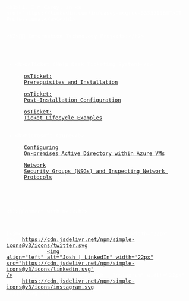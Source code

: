 <head><meta charset="UTF-8"></head><pre style="caret-color: rgb(255, 255, 255); color: rgb(255, 255, 255); font-style: normal; font-variant-caps: normal; font-weight: 400; letter-spacing: normal; orphans: auto; text-align: start; text-indent: 0px; text-transform: none; widows: auto; word-spacing: 0px; -webkit-tap-highlight-color: rgba(26, 26, 26, 0.3); -webkit-text-size-adjust: auto; -webkit-text-stroke-width: 0px; text-decoration: none; overflow-wrap: break-word; white-space: pre-wrap;">&lt;h1&gt;Hi, I'm Casey, an &lt;a href="https://linkedin.com/in/casey-mcgrue-533331360"&gt;IT Professional&lt;/a&gt;☺&lt;/h1&gt;

&lt;h2&gt;👨‍💻 Information Technology Projects:&lt;/h2&gt;

- &lt;b&gt;osTicket (Help Desk Ticketing System)&lt;/b&gt;
  - [osTicket: Prerequisites and Installation](https://github.com/joshmadakorcc/osticket-prereqs)
  - [osTicket: Post-Installation Configuration](https://github.com/joshmadakorcc/post-install-config)
  - [osTicket: Ticket Lifecycle Examples](https://github.com/joshmadakorcc/ticket-lifecycle)
- &lt;b&gt;Microsoft Azure&lt;/b&gt;
  - [Configuring On-premises Active Directory within Azure VMs](https://github.com/joshmadakorcc/configure-ad)
  - [Network Security Groups (NSGs) and Inspecting Network Protocols](https://github.com/joshmadakorcc/azure-network-protocols)

&lt;h2&gt;🤳Connect with me:&lt;/h2&gt;

[&lt;img align="left" alt="Josh | Twitter" width="22px" src="https://cdn.jsdelivr.net/npm/simple-icons@v3/icons/twitter.svg" /&gt;][twitter]
[&lt;img align="left" alt="Josh | LinkedIn" width="22px" src="https://cdn.jsdelivr.net/npm/simple-icons@v3/icons/linkedin.svg" /&gt;][linkedin]
[&lt;img align="left" alt="Josh | Instagram" width="22px" src="https://cdn.jsdelivr.net/npm/simple-icons@v3/icons/instagram.svg" /&gt;][instagram]



[linkedin]: https://linkedin.com/in/casey-mcgrue-533331360</pre>
